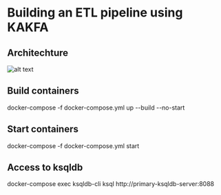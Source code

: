
# Building an ETL pipeline using KAKFA

## Architechture

![alt text]((https://github.com/JATTYz/ETL-Pipeline-with-Kafka/blob/main/ETL_Architecture.png))

## Build containers 
docker-compose -f docker-compose.yml up --build --no-start

## Start containers
docker-compose -f docker-compose.yml start

## Access to ksqldb
docker-compose exec ksqldb-cli  ksql http://primary-ksqldb-server:8088
